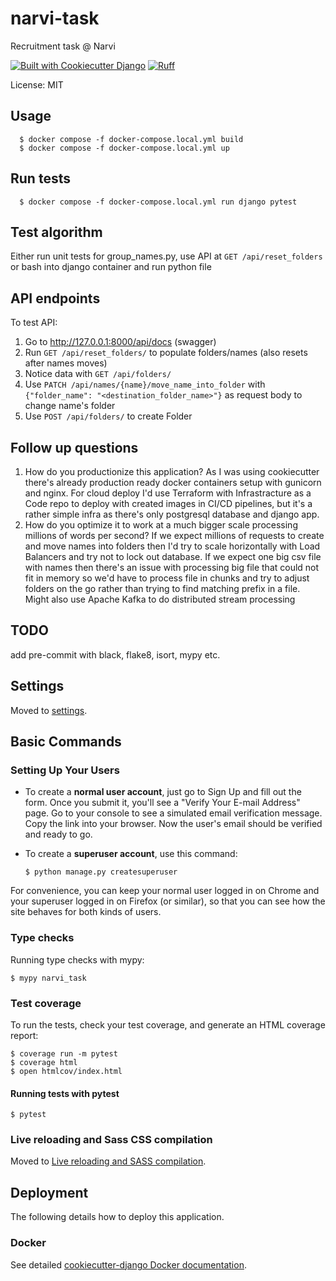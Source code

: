 # narvi-task

Recruitment task @ Narvi

[![Built with Cookiecutter Django](https://img.shields.io/badge/built%20with-Cookiecutter%20Django-ff69b4.svg?logo=cookiecutter)](https://github.com/cookiecutter/cookiecutter-django/)
[![Ruff](https://img.shields.io/endpoint?url=https://raw.githubusercontent.com/astral-sh/ruff/main/assets/badge/v2.json)](https://github.com/astral-sh/ruff)

License: MIT

## Usage
      $ docker compose -f docker-compose.local.yml build
      $ docker compose -f docker-compose.local.yml up

## Run tests
      $ docker compose -f docker-compose.local.yml run django pytest

## Test algorithm
Either run unit tests for group_names.py, use API at `GET /api/reset_folders` or bash into django container and run python file

## API endpoints

To test API:
1. Go to http://127.0.0.1:8000/api/docs (swagger)
2. Run `GET /api/reset_folders/` to populate folders/names (also resets after names moves)
3. Notice data with `GET /api/folders/`
4. Use `PATCH /api/names/{name}/move_name_into_folder` with `{"folder_name": "<destination_folder_name>"}` as request body to change name's folder
5. Use `POST /api/folders/` to create Folder

## Follow up questions
1. How do you productionize this application?
   As I was using cookiecutter there's already production ready docker containers setup with gunicorn and nginx. 
   For cloud deploy I'd use Terraform with Infrastracture as a Code repo to deploy with created images in CI/CD pipelines,
   but it's a rather simple infra as there's only postgresql database and django app.
2. How do you optimize it to work at a much bigger scale processing millions of words per second?
   If we expect millions of requests to create and move names into folders then I'd try to scale horizontally with Load Balancers and try not to lock out database.
   If we expect one big csv file with names then there's an issue with processing big file that could not fit in memory
   so we'd have to process file in chunks and try to adjust folders on the go rather than trying to find matching prefix in a file.
   Might also use Apache Kafka to do distributed stream processing

## TODO
add pre-commit with black, flake8, isort, mypy etc.


## Settings

Moved to [settings](http://cookiecutter-django.readthedocs.io/en/latest/settings.html).

## Basic Commands

### Setting Up Your Users

- To create a **normal user account**, just go to Sign Up and fill out the form. Once you submit it, you'll see a "Verify Your E-mail Address" page. Go to your console to see a simulated email verification message. Copy the link into your browser. Now the user's email should be verified and ready to go.

- To create a **superuser account**, use this command:

      $ python manage.py createsuperuser

For convenience, you can keep your normal user logged in on Chrome and your superuser logged in on Firefox (or similar), so that you can see how the site behaves for both kinds of users.

### Type checks

Running type checks with mypy:

    $ mypy narvi_task

### Test coverage

To run the tests, check your test coverage, and generate an HTML coverage report:

    $ coverage run -m pytest
    $ coverage html
    $ open htmlcov/index.html

#### Running tests with pytest

    $ pytest

### Live reloading and Sass CSS compilation

Moved to [Live reloading and SASS compilation](https://cookiecutter-django.readthedocs.io/en/latest/developing-locally.html#sass-compilation-live-reloading).

## Deployment

The following details how to deploy this application.

### Docker

See detailed [cookiecutter-django Docker documentation](http://cookiecutter-django.readthedocs.io/en/latest/deployment-with-docker.html).
